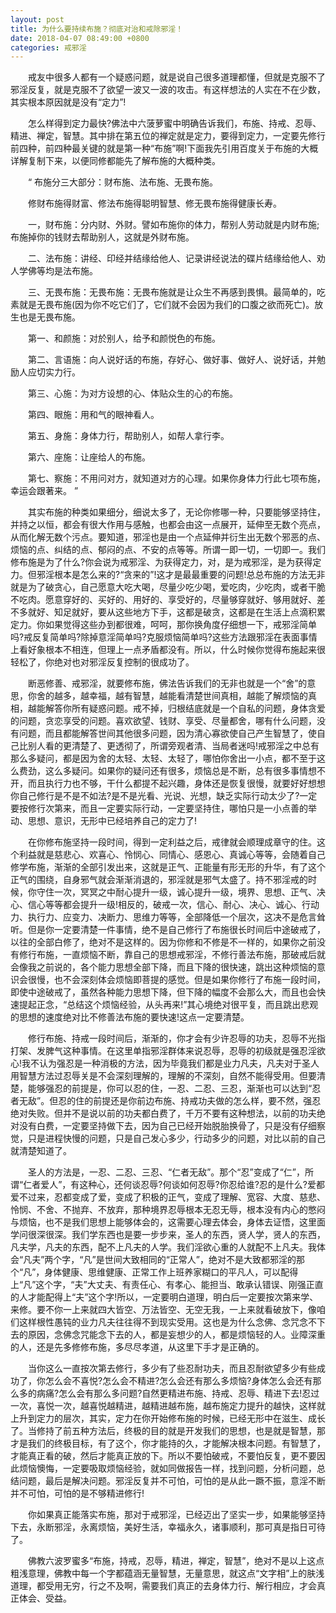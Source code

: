 ```yaml
---
layout: post
title: 为什么要持续布施？彻底对治和戒除邪淫！
date: 2018-04-07 08:49:00 +0800
categories: 戒邪淫
---
```


　　戒友中很多人都有一个疑惑问题，就是说自己很多道理都懂，但就是克服不了邪淫反复，就是克服不了欲望一波又一波的攻击。有这样想法的人实在不在少数，其实根本原因就是没有“定力”!
　　怎么样得到定力最快?佛法中六菠萝蜜中明确告诉我们，布施、持戒、忍辱、精进、禅定，智慧。其中排在第五位的禅定就是定力，要得到定力，一定要先修行前四种，前四种最关键的就是第一种“布施”啊!下面我先引用百度关于布施的大概详解复制下来，以便同修都能先了解布施的大概种类。
　　“ 布施分三大部分：财布施、法布施、无畏布施。
　　修财布施得财富、修法布施得聪明智慧、修无畏布施得健康长寿。
　　一，财布施：分内财、外财。譬如布施你的体力，帮别人劳动就是内财布施;布施掉你的钱财去帮助别人，这就是外财布施。
　　二、法布施：讲经、印经并结缘给他人、记录讲经说法的碟片结缘给他人、劝人学佛等均是法布施。
　　三、无畏布施：无畏布施：无畏布施就是让众生不再感到畏惧。最简单的，吃素就是无畏布施(因为你不吃它们了，它们就不会因为我们的口腹之欲而死亡)。放生也是无畏布施。
　　第一、和颜施：对於别人，给予和颜悦色的布施。
　　第二、言语施：向人说好话的布施，存好心、做好事、做好人、说好话，并勉励人应切实力行。
　　第三、心施：为对方设想的心、体贴众生的心的布施。
　　第四、眼施：用和气的眼神看人。
　　第五、身施：身体力行，帮助别人，如帮人拿行李。
　　第六、座施：让座给人的布施。
　　第七、察施：不用问对方，就知道对方的心理。如果你身体力行此七项布施，幸运会跟著来。 ”
　　其实布施的种类如果细分，细说太多了，无论你修哪一种，只要能够坚持住，并持之以恒，都会有很大作用与感触，也都会由这一点展开，延伸至无数个亮点，从而化解无数个污点。要知道，邪淫也是由一个点延伸并衍生出无数个邪恶的点、烦恼的点、纠结的点、郁闷的点、不安的点等等。所谓一即一切，一切即一。我们修布施是为了什么?你会说为戒邪淫、为获得定力，对，是为戒邪淫，是为获得定力。但邪淫根本是怎么来的?“贪来的”!这才是最最重要的问题!总总布施的方法无非就是为了破贪心，自己愿意大吃大喝，尽量少吃少喝，爱吃肉，少吃肉，或者干脆不吃肉。愿意穿好的、买好的、用好的、享受好的，尽量够穿就好、够用就好、差不多就好、知足就好，要从这些地方下手，这都是破贪，这都是在生活上点滴积累定力。你如果觉得这些办到都很难，呵呵，那你换角度仔细想一下，戒邪淫简单吗?戒反复简单吗?除掉意淫简单吗?克服烦恼简单吗?这些方法跟邪淫在表面事情上看好象根本不相连，但理上一点矛盾都没有。所以，什么时候你觉得布施起来很轻松了，你绝对也对邪淫反复控制的很成功了。
　　断恶修善、戒邪淫，就要修布施，佛法告诉我们的无非也就是一个“舍”的意思，你舍的越多，越幸福，越有智慧，越能看清楚世间真相，越能了解烦恼的真相，越能解答你所有疑惑问题。戒不掉，归根结底就是一个自私的问题，身体贪爱的问题，贪恋享受的问题。喜欢欲望、钱财、享受、尽量都舍，哪有什么问题，没有问题，而且都能解答世间其他很多问题，因为清心寡欲使自己产生智慧了，使自己比别人看的更清楚了、更透彻了，所谓旁观者清、当局者迷吗!戒邪淫之中总有那么多疑问，都是因为舍的太轻、太轻、太轻了，哪怕你舍出一小点，都不至于这么费劲，这么多疑问。如果你的疑问还有很多，烦恼总是不断，总有很多事情想不开，而且执行力也不够，干什么都提不起兴趣，身体还是恢复很慢，就要好好想想你自己修行是不是不如法?是不是光看、光说、光想，缺乏实际行动太少了?一定要按修行次第来，而且一定要实际行动，一定要坚持住，哪怕只是一小点善的举动、思想、意识，无形中已经培养自己的定力了!
　　在你修布施坚持一段时间，得到一定利益之后，戒律就会顺理成章守的住。这个利益就是慈悲心、欢喜心、怜悯心、同情心、感恩心、真诚心等等，会随着自己修学布施，渐渐的全部引发出来，这就是正气、正能量有形无形的升华，有了这个正气的围绕，自身邪气就会渐渐消退的，邪淫就是邪气太盛了。持不邪淫戒的时候，你守住一次，冥冥之中耐心提升一级，诚心提升一级，境界、思想、正气、决心、信心等等都会提升一级!相反的，破戒一次，信心、耐心、决心、诚心、行动力、执行力、应变力、决断力、思维力等等，全部降低一个层次，这决不是危言耸听。但是你一定要清楚一件事情，绝不是自己修行了布施很长时间后中途破戒了，以往的全部白修了，绝对不是这样的。因为你修和不修是不一样的，如果你之前没有修行布施，一直烦恼不断，靠自己的思想戒邪淫，不修行善法布施，那破戒后就会像我之前说的，各个能力思想全部下降，而且下降的很快速，跳出这种烦恼的意识会很慢，也不会深刻体会烦恼即菩提的感觉。但是如果你修行了布施一段时间，即使中途破戒了，虽然各种能力思想下降，但下降的幅度不会那么大，而且也会快速提起正念，“总结这个烦恼经验，从头再来!”其心境绝对很平复，而且跳出悲观的思想的速度绝对比不修善法布施的要快速!这点一定要清楚。
　　修行布施、持戒一段时间后，渐渐的，你才会有少许忍辱的功夫，忍辱不光指打架、发脾气这种事情。在这里单指邪淫群体来说忍辱，忍辱的初级就是强忍淫欲心!我不认为强忍是一种消极的方法，因为毕竟我们都是业力凡夫，凡夫对于圣人用智慧方法过忍辱关是不会深刻理解的，理解的不深刻，自然不能得受用。但要清楚，能够强忍的前提是，你可以忍的住，一忍、二忍、三忍，渐渐也可以达到“忍者无敌”。但忍的住的前提还是你前边布施、持戒功夫做的怎么样，要不然，强忍绝对失败。但并不是说以前的功夫都白费了，千万不要有这种想法，以前的功夫绝对没有白费，一定要坚持做下去，因为自己已经开始脱胎换骨了，只是没有仔细察觉，只是进程快慢的问题，只是自己发心多少，行动多少的问题，对比以前的自己就清楚知道了。
　　圣人的方法是，一忍、二忍、三忍、“仁者无敌”。那个“忍”变成了“仁”，所谓“仁者爱人”，有这种心，还何谈忍辱?何谈如何忍辱?你忍给谁?忍的是什么?爱都爱不过来，忍都变成了爱，变成了积极的正气，变成了理解、宽容、大度、慈悲、怜悯、不舍、不抛弃、不放弃，那种境界忍辱根本无忍无辱，根本没有内心的憋闷与烦恼，也不是我们思想上能够体会的，这需要心理去体会，身体去证悟，这里面学问很深很深。我们学东西也是要一步步来，圣人的东西，贤人学，贤人的东西，凡夫学，凡夫的东西，配不上凡夫的人学。我们淫欲心重的人就配不上凡夫。我体会“凡夫”两个字，“凡”是世间大致相同的“正常人”，绝对不是大致都邪淫的那个“凡”，身体健康、思维健康、正常工作上班养家糊口的平凡人，可以配得上“凡”这个字，“夫”大丈夫、有责任心、有孝心、能担当、敢承认错误、刚强正直的人才能配得上“夫”这个字!所以，一定要明白道理，明白后一定要按次第来学、来修。要不你一上来就四大皆空、万法皆空、无空无我，一上来就看破放下，像咱们这样根性愚钝的业力凡夫往往得不到现实受用。这也是为什么念佛、念咒念不下去的原因，念佛念咒能念下去的人，都是妄想少的人，都是烦恼轻的人。业障深重的人，还是先多修修布施，多尽尽孝道，从这里下手才是正确的。
　　当你这么一直按次第去修行，多少有了些忍耐功夫，而且忍耐欲望多少有些成功了，你怎么会不喜悦?怎么会不精进?怎么会还有那么多烦恼?身体怎么会还有那么多的病痛?怎么会有那么多问题?自然更精进布施、持戒、忍辱、精进下去!忍过一次，喜悦一次，越喜悦越精进，越精进越布施，越布施定力提升的越快，这样就上升到定力的层次，其实，定力在你开始修布施的时候，已经无形中在滋生、成长了。当修持了前五种方法后，终极的目的就是开发我们的思想，也是就是智慧，那才是我们的终极目标，有了这个，你才能持的久，才能解决根本问题。有智慧了，才能真正看的破，然后才能真正放的下。所以不要怕破戒，不要怕反复，更不要因此烦恼懊悔，一定要吸取烦恼经验，就如同做报告一样，找到问题，分析问题，总结问题，最后是解决问题。邪淫反复并不可怕，可怕的是从此一蹶不振，意淫不断并不可怕，可怕的是不够精进修行!
　　你如果真正能落实布施，那对于戒邪淫，已经迈出了坚实一步，如果能够坚持下去，永断邪淫，永离烦恼，美好生活，幸福永久，诸事顺利，那可真是指日可待了。
　　佛教六波罗蜜多“布施，持戒，忍辱，精进，禅定，智慧”，绝对不是以上这点粗浅意理，佛教中每一个字都蕴涵无量智慧，无量意思，就这点“文字相”上的肤浅道理，都受用无穷，行之不及啊，需要我们真正的去身体力行、解行相应，才会真正体会、受益。